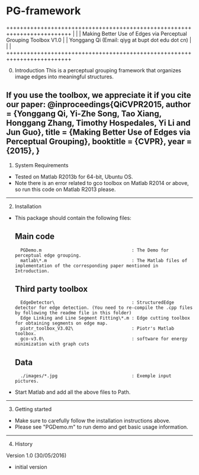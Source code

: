 # PG-framework

+++++++++++++++++++++++++++++++++++++++++++++++++++++++++++++++++++++++++
|                                                                       |
|    Making Better Use of Edges via Perceptual Grouping Toolbox V1.0    |
|    Yonggang Qi (Email: qiyg at bupt dot edu dot cn)                   |
|                                                                       |
+++++++++++++++++++++++++++++++++++++++++++++++++++++++++++++++++++++++++

0. Introduction
This is a perceptual grouping framework that organizes image edges into meaningful structures.

If you use the toolbox, we appreciate it if you cite our paper:
@inproceedings{QiCVPR2015,
  author    = {Yonggang Qi, Yi-Zhe Song, Tao Xiang, Honggang Zhang, Timothy Hospedales, Yi Li and Jun Guo},
  title     = {Making Better Use of Edges via Perceptual Grouping},
  booktitle = {CVPR},
  year      = {2015},
}
---------------------------------------------------------------------------

1. System Requirements

- Tested on Matlab R2013b for 64-bit, Ubuntu OS. 
- Note there is an error related to gco toolbox on Matlab R2014 or above, so run this code on Matlab R2013 please.

---------------------------------------------------------------------------

2. Installation

- This package should contain the following files:
    ## Main code ##
        PGDemo.m                                  : The Demo for perceptual edge grouping.
        matlab\*.m                                : The Matlab files of implementation of the corresponding paper mentioned in Introduction.
        
    ## Third party toolbox ##
        EdgeDetector\                             : StructuredEdge detector for edge detection. (You need to re-compile the .cpp files by following the readme file in this folder)
        Edge Linking and Line Segment Fitting\*.m : Edge cutting toolbox for obtaining segments on edge map.
        piotr_toolbox_V3.02\                      : Piotr's Matlab toolbox.
        gco-v3.0\                                 : software for energy minimization with graph cuts
        
    ## Data ##
        ./images/*.jpg                            : Exemple input pictures.

- Start Matlab and add all the above files to Path.

---------------------------------------------------------------------------

3. Getting started

- Make sure to carefully follow the installation instructions above.
- Please see "PGDemo.m" to run demo and get basic usage information.

---------------------------------------------------------------------------

4. History

Version 1.0 (30/05/2016)
- initial version 
